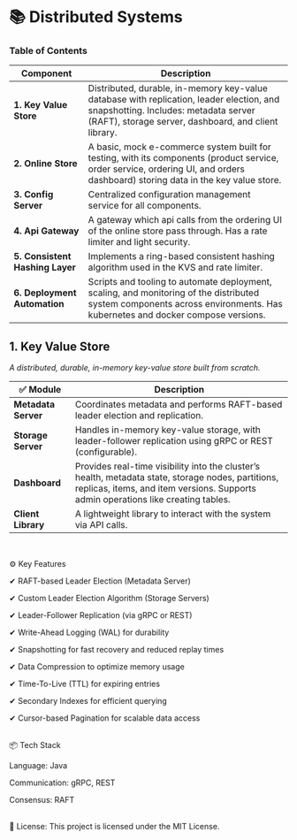 # 📚 Distributed Systems
### Table of Contents


| Component                             | Description                                                                                                                                                                   |
| ---------------------------------- | ----------------------------------------------------------------------------------------------------------------------------------------------------------------------------- |
| **1. Key Value Store** | Distributed, durable, in-memory key-value database with replication, leader election, and snapshotting. Includes: metadata server (RAFT), storage server, dashboard, and client library. |
| **2. Online Store**                | A basic, mock e-commerce system built for testing, with its components (product service, order service, ordering UI, and orders dashboard) storing data in the key value store.                        |
| **3. Config Server**        | Centralized configuration management service for all components.                               |
| **4. Api Gateway**        | A gateway which api calls from the ordering UI of the online store pass through. Has a rate limiter and light security.                                           |
| **5. Consistent Hashing Layer**    | Implements a ring-based consistent hashing algorithm used in the KVS and rate limiter.                                                                 |
| **6. Deployment Automation**       | Scripts and tooling to automate deployment, scaling, and monitoring of the distributed system components across environments. Has kubernetes and docker compose versions.                                                 |



## **1. Key Value Store**
*A distributed, durable, in-memory key-value store built from scratch.*


| ✅ Module            | Description                                                                                                                                                                             |
| ------------------- | --------------------------------------------------------------------------------------------------------------------------------------------------------------------------------------- |
| **Metadata Server** | Coordinates metadata and performs RAFT-based leader election and replication.                                                                                                           |
| **Storage Server**  | Handles in-memory key-value storage, with leader-follower replication using gRPC or REST (configurable).                                                                                |
| **Dashboard**       | Provides real-time visibility into the cluster’s health, metadata state, storage nodes, partitions, replicas, items, and item versions. Supports admin operations like creating tables. |
| **Client Library**  | A lightweight library to interact with the system via API calls.                                                                                                                        |

<br/>

⚙️ Key Features

✔ RAFT-based Leader Election (Metadata Server)

✔ Custom Leader Election Algorithm (Storage Servers)

✔ Leader-Follower Replication (via gRPC or REST)

✔ Write-Ahead Logging (WAL) for durability

✔ Snapshotting for fast recovery and reduced replay times

✔ Data Compression to optimize memory usage

✔ Time-To-Live (TTL) for expiring entries

✔ Secondary Indexes for efficient querying

✔ Cursor-based Pagination for scalable data access


<br>
📦 Tech Stack

Language:    Java

Communication: gRPC, REST

Consensus: RAFT


<br/>
📄 License: This project is licensed under the MIT License.